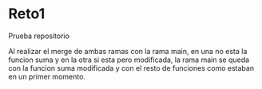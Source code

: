 # Reto1
Prueba repositorio

Al realizar el merge de ambas ramas con la rama main, en una no esta la funcion suma y en la otra si esta pero modificada,
la rama main se queda con la funcion suma modificada y con el resto de funciones como estaban en un primer momento.
